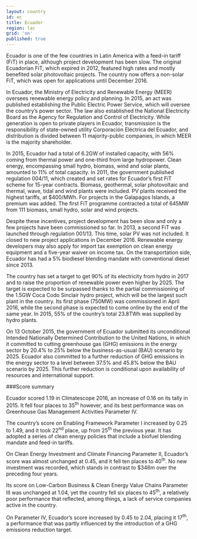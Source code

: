 ```yaml
---
layout: country
id: ec
title: Ecuador
region: lac
grid: 'on'
published: true
---
```


Ecuador is one of the few countries in Latin America with a feed-in tariff (FiT) in place, although project development has been slow. The original Ecuadorian FiT, which expired in 2012, featured high rates and mostly benefited solar photovoltaic projects. The country now offers a non-solar FiT, which was open for applications until December 2016.

In Ecuador, the Ministry of Electricity and Renewable Energy (MEER) oversees renewable energy policy and planning. In 2015, an act was published establishing the Public Electric Power Service, which will oversee the country’s power sector. The law also established the National Electricity Board as the Agency for Regulation and Control of Electricity. While generation is open to private players in Ecuador, transmission is the responsibility of state-owned utility Corporación Eléctrica del Ecuador, and distribution is divided between 11 majority-public companies, in which MEER is the majority shareholder.

In 2015, Ecuador had a total of 6.2GW of installed capacity, with 56% coming from thermal power and one-third from large hydropower. Clean energy, encompassing small hydro, biomass, wind and solar plants, amounted to 11% of total capacity.
In 2011, the government published regulation 004/11, which created and set rates for Ecuador’s first FiT scheme for 15-year contracts. Biomass, geothermal, solar photovoltaic and thermal, wave, tidal and wind plants were included. PV plants received the highest tariffs, at $400/MWh. For projects in the Galapagos Islands, a premium was added. The first FiT programme contracted a total of 645MW from 111 biomass, small hydro, solar and wind projects. 

Despite these incentives, project development has been slow and only a few projects have been commissioned so far. In 2013, a second FiT was launched through regulation 001/13. This time, solar PV was not included. It closed to new project applications in December 2016.
Renewable energy developers may also apply for import tax exemption on clean energy equipment and a five-year waiver on income tax. On the transportation side, Ecuador has had a 5% biodiesel blending mandate with conventional diesel since 2013.

The country has set a target to get 90% of its electricity from hydro in 2017 and to raise the proportion of renewable power even higher by 2025. The target is expected to be surpassed thanks to the partial commissioning of the 1.5GW Coca Codo Sinclair hydro project, which will be the largest such plant in the country. Its first phase (750MW) was commissioned in April 2016, while the second phase is expected to come online by the end of the same year. In 2015, 55% of the country’s total 23.8TWh was supplied by hydro plants.

On 13 October 2015, the government of Ecuador submitted its unconditional Intended Nationally Determined Contribution to the United Nations, in which it committed to cutting greenhouse gas (GHG) emissions in the energy sector by 20.4% to 25% below the business-as-usual (BAU) scenario by 2025. Ecuador also committed to a further reduction of GHG emissions in the energy sector to a level between 37.5% and 45.8% below the BAU scenario by 2025. This further reduction is conditional upon availability of resources and international support.


###Score summary

Ecuador scored 1.19 in Climatescope 2016, an increase of 0.16 on its tally in 2015. It fell four places to 35<sup>th</sup> however, and its best performance was on Greenhouse Gas Management Activities Parameter IV.

The country’s score on Enabling Framework Parameter I increased by 0.25 to 1.49, and it took 22<sup>nd</sup> place, up from 25<sup>th</sup> the previous year. It has adopted a series of clean energy policies that include a biofuel blending mandate and feed-in tariffs. 

On Clean Energy Investment and Climate Financing Parameter II, Ecuador’s score was almost unchanged at 0.45, and it fell ten places to 40<sup>th</sup>.  No new investment was recorded, which stands in contrast to $346m over the preceding four years.
 
Its score on Low-Carbon Business & Clean Energy Value Chains Parameter III was unchanged at 1.04, yet the country fell six places to 45<sup>th</sup>, a relatively poor performance that reflected, among things, a lack of service companies active in the country.
 
On Parameter IV, Ecuador’s score increased by 0.45 to 2.04, placing it 17<sup>th</sup>, a performance that was partly influenced by the introduction of a GHG emissions reduction target.
